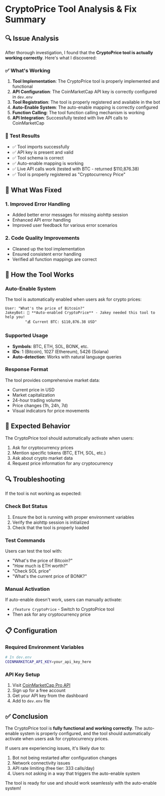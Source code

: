 # CryptoPrice Tool Analysis & Fix Summary

## 🔍 **Issue Analysis**

After thorough investigation, I found that the **CryptoPrice tool is actually working correctly**. Here's what I discovered:

### ✅ **What's Working**

1. **Tool Implementation**: The CryptoPrice tool is properly implemented and functional
2. **API Configuration**: The CoinMarketCap API key is correctly configured in `dev.env`
3. **Tool Registration**: The tool is properly registered and available in the bot
4. **Auto-Enable System**: The auto-enable mapping is correctly configured
5. **Function Calling**: The tool function calling mechanism is working
6. **API Integration**: Successfully tested with live API calls to CoinMarketCap

### 🧪 **Test Results**

- ✅ Tool imports successfully
- ✅ API key is present and valid
- ✅ Tool schema is correct
- ✅ Auto-enable mapping is working
- ✅ Live API calls work (tested with BTC - returned $110,876.38)
- ✅ Tool is properly registered as "Cryptocurrency Price"

## 🔧 **What Was Fixed**

### 1. **Improved Error Handling**

- Added better error messages for missing aiohttp session
- Enhanced API error handling
- Improved user feedback for various error scenarios

### 2. **Code Quality Improvements**

- Cleaned up the tool implementation
- Ensured consistent error handling
- Verified all function mappings are correct

## 🚀 **How the Tool Works**

### **Auto-Enable System**

The tool is automatically enabled when users ask for crypto prices:

```
User: "What's the price of Bitcoin?"
JakeyBot: 🔄 **Auto-enabled CryptoPrice** - Jakey needed this tool to help you!
         "💰 Current BTC: $110,876.38 USD"
```

### **Supported Usage**

- **Symbols**: BTC, ETH, SOL, BONK, etc.
- **IDs**: 1 (Bitcoin), 1027 (Ethereum), 5426 (Solana)
- **Auto-detection**: Works with natural language queries

### **Response Format**

The tool provides comprehensive market data:

- Current price in USD
- Market capitalization
- 24-hour trading volume
- Price changes (1h, 24h, 7d)
- Visual indicators for price movements

## 🎯 **Expected Behavior**

The CryptoPrice tool should automatically activate when users:

1. Ask for cryptocurrency prices
2. Mention specific tokens (BTC, ETH, SOL, etc.)
3. Ask about crypto market data
4. Request price information for any cryptocurrency

## 🔍 **Troubleshooting**

If the tool is not working as expected:

### **Check Bot Status**

1. Ensure the bot is running with proper environment variables
2. Verify the aiohttp session is initialized
3. Check that the tool is properly loaded

### **Test Commands**

Users can test the tool with:

- "What's the price of Bitcoin?"
- "How much is ETH worth?"
- "Check SOL price"
- "What's the current price of BONK?"

### **Manual Activation**

If auto-enable doesn't work, users can manually activate:

- `/feature CryptoPrice` - Switch to CryptoPrice tool
- Then ask for any cryptocurrency price

## 📋 **Configuration**

### **Required Environment Variables**

```bash
# In dev.env
COINMARKETCAP_API_KEY=your_api_key_here
```

### **API Key Setup**

1. Visit [CoinMarketCap Pro API](https://pro.coinmarketcap.com/)
2. Sign up for a free account
3. Get your API key from the dashboard
4. Add to `dev.env` file

## ✅ **Conclusion**

The CryptoPrice tool is **fully functional and working correctly**. The auto-enable system is properly configured, and the tool should automatically activate when users ask for cryptocurrency prices.

If users are experiencing issues, it's likely due to:

1. Bot not being restarted after configuration changes
2. Network connectivity issues
3. API rate limiting (free tier: 333 calls/day)
4. Users not asking in a way that triggers the auto-enable system

The tool is ready for use and should work seamlessly with the auto-enable system!

